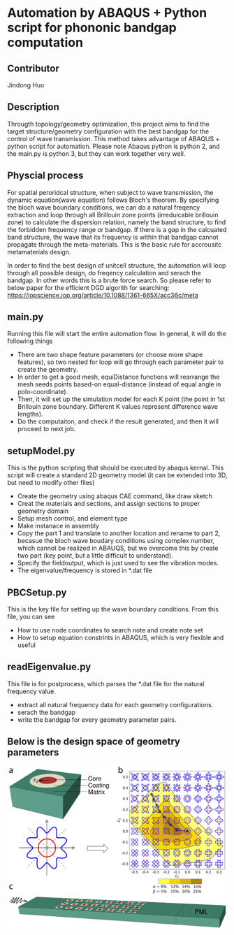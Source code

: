 # Automation by ABAQUS + Python script for phononic bandgap computation


## Contributor
Jindong Huo

## Description
Througth topology/geometry optimization, this project aims to find the target structure/geometry configuration with the best bandgap for the control of wave transmission.
This method takes advantage of ABAQUS + python script for automation. Please note Abaqus python is python 2, and the main.py is python 3, but they can work together very well.

## Physcial process
For spatial peroridcal structure, when subject to wave transmission, the dynamic equation(wave equation) follows Bloch's theorem. By specifying the bloch wave boundary conditions, we can do a natural freqency extraction and loop through all Brillouin zone points (irreduicable brillouin zone) to calculate the dispersion relation, namely the band structure, to find the forbidden frequency range or bandgap.
If there is a gap in the calcuated band structure, the wave that its frequency is within that bandgap cannot propagate through the meta-materials. This is the basic rule for accrousitc metamaterials design.

In order to find the best design of unitcell structure, the automation will loop through all possible design, do freqency calculation and serach the bandgap. In other words this is a brute force search. So please refer to below paper for the efficient DGD algorith for searching: 
https://iopscience.iop.org/article/10.1088/1361-665X/acc36c/meta

## main.py

Running this file will start the entire automation flow. In general, it will do the following things
* There are two shape feature parameters (or choose more shape features), so two nested for loop will go through each parameter pair to create the geometry.
* In order to get a good mesh, equiDistance functions will rearrange the mesh seeds points based-on equal-distance (instead of equal angle in polo-coordinate).
* Then, it will set up the simulation model for each K point (the point in 1st Brillouin zone boundary. Different K values represent difference wave lengths).
* Do the computaiton, and check if the result  generated, and then it will proceed to next job.

## setupModel.py

This is the python scripting that should be executed by abaqus kernal. This script will create a standard 2D geometry model (it can be extended into 3D, but need to modify other files)
* Create the geometry using abaqus CAE command, like draw sketch
* Creat the materials and sections, and assign sections to proper geometry domain
* Setup mesh control, and element type
* Make instanace in assembly
* Copy the part 1 and translate to another location and rename to part 2, becasue the bloch wave boudary conditions using complex number, which cannot be realized in ABAUQS, but we overcome this by create two part (key point, but a little difficult to understand).
* Specify the fieldoutput, which is just used to see the vibration modes.
* The eigenvalue/frequency is stored in *.dat file

## PBCSetup.py

This is the key file for setting up the wave boundary conditions. From this file, you can see 
* How to use node coordinates to search note and create note set 
* How to setup equation constrints in ABAQUS, which is very flexible and useful

## readEigenvalue.py

This file is for postprocess, which parses the *.dat file for the natural frequency value.
* extract all natural frequency data for each geometry configurations.
* serach the bandgap
* write the bandgap for every geometry parameter pairs.

## Below is the design space of geometry parameters
![alt text](https://github.com/jindonghuo/Automation-ABAQUS-script-for-bandgap-calculation/blob/68540c3690d9b7b54330c13bf3768a0b2fe6aaf7/geometry%20space.png)

